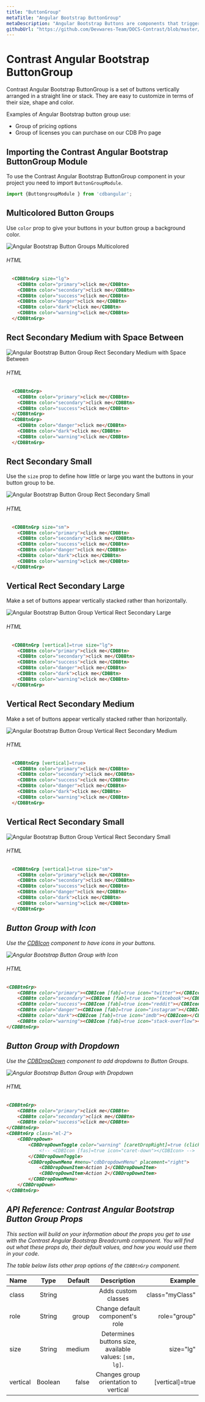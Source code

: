```yaml
---
title: "ButtonGroup"
metaTitle: "Angular Bootstrap ButtonGroup"
metaDescription: "Angular Bootstrap Buttons are components that trigger wanted user interactions"
githubUrl: "https://github.com/Devwares-Team/DOCS-Contrast/blob/master/content/contrast/angular/components/buttonGroup.md"
---
```


# Contrast Angular Bootstrap ButtonGroup

Contrast Angular Bootstrap ButtonGroup is a set of buttons vertically arranged in a straight line or stack. They are easy to customize in terms of their size, shape and color.

Examples of Angular Bootstrap button group use:

* Group of pricing options
* Group of licenses you can purchase on our CDB Pro page

## Importing the Contrast Angular Bootstrap ButtonGroup Module

To use the Contrast Angular Bootstrap ButtonGroup component in your project you need to import `ButtonGroupModule`.

```ts
import {ButtongroupModule } from 'cdbangular';
```

## Multicolored Button Groups

Use `color` prop to give your buttons in your button group a background color.

![Angular Bootstrap Button Groups Multicolored](./images/buttongroup1.png)

###### HTML
```html
  <CDBBtnGrp size="lg">
    <CDBBtn color="primary">click me</CDBBtn>
    <CDBBtn color="secondary">click me</CDBBtn>
    <CDBBtn color="success">click me</CDBBtn>
    <CDBBtn color="danger">click me</CDBBtn>
    <CDBBtn color="dark">click me</CDBBtn>
    <CDBBtn color="warning">click me</CDBBtn>
  </CDBBtnGrp>
```
## Rect Secondary Medium with Space Between

![Angular Bootstrap Button Group Rect Secondary Medium with Space Between ](./images/buttongroup2.png)

###### HTML
```html
  <CDBBtnGrp>
    <CDBBtn color="primary">click me</CDBBtn>
    <CDBBtn color="secondary">click me</CDBBtn>
    <CDBBtn color="success">click me</CDBBtn>
  </CDBBtnGrp>
  <CDBBtnGrp>
    <CDBBtn color="danger">click me</CDBBtn>
    <CDBBtn color="dark">click me</CDBBtn>
    <CDBBtn color="warning">click me</CDBBtn>
  </CDBBtnGrp>
```

## Rect Secondary Small

Use the `size` prop to define how little or large you want the buttons in your button group to be.

![Angular Bootstrap Button Group Rect Secondary Small](./images/buttongroup3.png)

###### HTML
```html
  <CDBBtnGrp size="sm">
    <CDBBtn color="primary">click me</CDBBtn>
    <CDBBtn color="secondary">click me</CDBBtn>
    <CDBBtn color="success">click me</CDBBtn>
    <CDBBtn color="danger">click me</CDBBtn>
    <CDBBtn color="dark">click me</CDBBtn>
    <CDBBtn color="warning">click me</CDBBtn>
  </CDBBtnGrp>
```

## Vertical Rect Secondary Large

Make a set of buttons appear vertically stacked rather than horizontally.

![Angular Bootstrap Button Group Vertical Rect Secondary Large](./images/buttongroup4.png)

###### HTML
```html
  <CDBBtnGrp [vertical]=true size="lg">
    <CDBBtn color="primary">click me</CDBBtn>
    <CDBBtn color="secondary">click me</CDBBtn>
    <CDBBtn color="success">click me</CDBBtn>
    <CDBBtn color="danger">click me</CDBBtn>
    <CDBBtn color="dark">click me</CDBBtn>
    <CDBBtn color="warning">click me</CDBBtn>
  </CDBBtnGrp>
```

## Vertical Rect Secondary Medium

Make a set of buttons appear vertically stacked rather than horizontally.

![Angular Bootstrap Button Group Vertical Rect Secondary Medium](./images/buttongroup5.png)

###### HTML
```html
  <CDBBtnGrp [vertical]=true>
    <CDBBtn color="primary">click me</CDBBtn>
    <CDBBtn color="secondary">click me</CDBBtn>
    <CDBBtn color="success">click me</CDBBtn>
    <CDBBtn color="danger">click me</CDBBtn>
    <CDBBtn color="dark">click me</CDBBtn>
    <CDBBtn color="warning">click me</CDBBtn>
  </CDBBtnGrp>
```
## Vertical Rect Secondary Small


![Angular Bootstrap Button Group Vertical Rect Secondary Small](./images/buttongroup6.png)

###### HTML
```html
  <CDBBtnGrp [vertical]=true size="sm">
    <CDBBtn color="primary">click me</CDBBtn>
    <CDBBtn color="secondary">click me</CDBBtn>
    <CDBBtn color="success">click me</CDBBtn>
    <CDBBtn color="danger">click me</CDBBtn>
    <CDBBtn color="dark">click me</CDBBtn>
    <CDBBtn color="warning">click me</CDBBtn>
  </CDBBtnGrp>
```

<i/>

## Button Group with Icon

Use the [CDBIcon](https://www.devwares.com/docs/contrast/angular/components/icon) component to have icons in your buttons.


![Angular Bootstrap Button Group with Icon](./images/buttongroup7.png)

###### HTML
```html
<CDBBtnGrp>
    <CDBBtn color="primary"><CDBIcon [fab]=true icon="twitter"></CDBIcon></CDBBtn>
    <CDBBtn color="secondary"><CDBIcon [fab]=true icon="facebook"></CDBIcon></CDBBtn>
    <CDBBtn color="success"><CDBIcon [fab]=true icon="reddit"></CDBIcon></CDBBtn>
    <CDBBtn color="danger"><CDBIcon [fab]=true icon="instagram"></CDBIcon></CDBBtn>
    <CDBBtn color="dark"><CDBIcon [fab]=true icon="imdb"></CDBIcon></CDBBtn>
    <CDBBtn color="warning"><CDBIcon [fab]=true icon="stack-overflow"></CDBIcon></CDBBtn>
</CDBBtnGrp>
```
## Button Group with Dropdown

Use the [CDBDropDown](https://www.devwares.com/docs/contrast/angular/components/dropdown) component to add dropdowns to Button Groups.

![Angular Bootstrap Button Group with Dropdown](./images/buttongroup8.png)

###### HTML
```html
<CDBBtnGrp>
    <CDBBtn color="primary">click me</CDBBtn>
    <CDBBtn color="secondary">click me</CDBBtn>
    <CDBBtn color="success">click me</CDBBtn>
</CDBBtnGrp>
<CDBBtnGrp class="ml-2">
    <CDBDropDown>
        <CDBDropDownToggle color="warning" [caretDropRight]=true (click)="menu.toggleDropdown($event)">Dropdown
            <!-- <CDBIcon [fas]=true icon="caret-down"></CDBIcon> -->
        </CDBDropDownToggle>
        <CDBDropDownMenu #menu="cdbDropdownMenu" placement="right">
            <CDBDropDownItem>Action 1</CDBDropDownItem>
            <CDBDropDownItem>Action 2</CDBDropDownItem>
        </CDBDropDownMenu>
    </CDBDropDown>
</CDBBtnGrp>
```

## API Reference: Contrast Angular Bootstrap Button Group Props

This section will build on your information about the props you get to use with the Contrast Angular Bootstrap Breadcrumb component. You will find out what these props do, their default values, and how you would use them in your code.

The table below lists other prop options of the `CDBBtnGrp` component.

| Name            | Type        | Default      |   Description| Example      |
| :------------- | :----------: | -----------: | :----------: | -----------: |
| class      | String       |              | Adds custom classes	      |     class="myClass"  |
| role           | String       | group        | Change default component's role | role="group"  |
| size           | String       | medium       |  	Determines buttons size, available values: `[sm, lg]`. | size="lg"   |
| vertical       | Boolean      | false        | Changes group orientation to vertical | [vertical]=true  |
